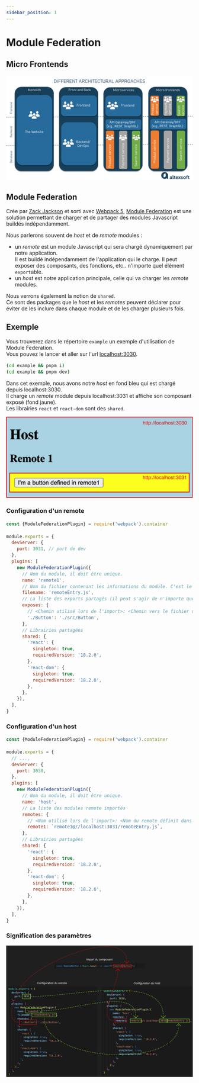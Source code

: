 ```yaml
---
sidebar_position: 1
---
```


# Module Federation

## Micro Frontends

![Micro Frontends](./micro_frontend.png)

## Module Federation

Crée par [Zack Jackson](https://twitter.com/ScriptedAlchemy) et sorti avec [Webpack 5](https://webpack.js.org/blog/2020-10-10-webpack-5-release/#module-federation), [Module Federation](https://webpack.js.org/concepts/module-federation) est une solution permettant de charger et de partager des modules Javascript buildés indépendamment.

Nous parlerons souvent de _host_ et de _remote_ modules :

- un _remote_ est un module Javascript qui sera chargé dynamiquement par notre application.  
  Il est buildé indépendamment de l'application qui le charge.
  Il peut exposer des composants, des fonctions, etc.. n'importe quel élément `export`able.
- un _host_ est notre application principale, celle qui va charger les _remote_ modules.

Nous verrons également la notion de `shared`.  
Ce sont des packages que le _host_ et les _remotes_ peuvent déclarer pour éviter de les inclure dans chaque module et de les charger plusieurs fois.

## Exemple

Vous trouverez dans le répertoire `example` un exemple d'utilisation de Module Federation.  
Vous pouvez le lancer et aller sur l'url [localhost:3030](http://localhost:3030).

```bash
(cd example && pnpm i)
(cd example && pnpm dev)
```

Dans cet exemple, nous avons notre _host_ en fond bleu qui est chargé depuis localhost:3030.  
Il charge un _remote_ module depuis localhost:3031 et affiche son composant exposé (fond jaune).  
Les librairies `react` et `react-dom` sont des `shared`.

![Module federation](./example.png)

### Configuration d'un remote

```js title="example/remote1/webpack.config.js"
const {ModuleFederationPlugin} = require('webpack').container

module.exports = {
  devServer: {
    port: 3031, // port de dev
  },
  plugins: [
    new ModuleFederationPlugin({
      // Nom du module, il doit être unique.
      name: 'remote1',
      // Nom du fichier contenant les informations du module. C'est le fichier qui sera téléchargé par le host et qui permettra de gérer les dépendances partagées et le chargement du module.
      filename: 'remoteEntry.js',
      // La liste des exports partagés (il peut s'agir de n'importe quel code JS)
      exposes: {
        // <Chemin utilisé lors de l'import>: <Chemin vers le fichier qu'on souhaite exporter>
        './Button': './src/Button',
      },
      // Librairies partagées
      shared: {
        'react': {
          singleton: true,
          requiredVersion: '18.2.0',
        },
        'react-dom': {
          singleton: true,
          requiredVersion: '18.2.0',
        },
      },
    }),
  ],
}
```

### Configuration d'un host

```js title="example/host/webpack.config.js"
const {ModuleFederationPlugin} = require('webpack').container

module.exports = {
  // ...,
  devServer: {
    port: 3030,
  },
  plugins: [
    new ModuleFederationPlugin({
      // Nom du module, il doit être unique.
      name: 'host',
      // La liste des modules remote importés
      remotes: {
        // <Nom utilisé lors de l'import>: <Nom du remote définit dans sa configuration>@<Url vers le fichier décrivant le remote>
        remote1: `remote1@//localhost:3031/remoteEntry.js`,
      },
      // Librairies partagées
      shared: {
        'react': {
          singleton: true,
          requiredVersion: '18.2.0',
        },
        'react-dom': {
          singleton: true,
          requiredVersion: '18.2.0',
        },
      },
    }),
  ],
}
```

### Signification des paramètres

![Diagramme](./diagram_config_mf.png)
